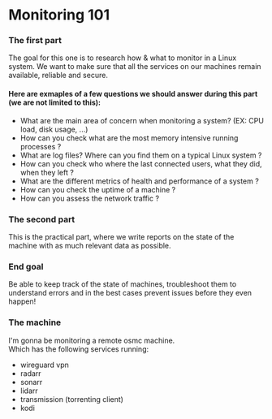 # Monitoring 101

### The first part

The goal for this one is to research how & what to monitor in a Linux system. We want to make sure that all the services on our machines remain available, reliable and secure.

#### Here are exmaples of a few questions we should answer during this part (we are not limited to this):
- What are the main area of concern when monitoring a system? (EX: CPU load, disk usage, ...)
- How can you check what are the most memory intensive running processes ?
- What are log files? Where can you find them on a typical Linux system ?
- How can you check who where the last connected users, what they did, when they left ?
- What are the different metrics of health and performance of a system ?
- How can you check the uptime of a machine ?
- How can you assess the network traffic ?

### The second part

This is the practical part, where we write reports on the state of the machine with as much relevant data as possible.

### End goal 

Be able to keep track of the state of machines, troubleshoot them to understand errors and in the best cases prevent issues before they even happen!

### The machine

I'm gonna be monitoring a remote osmc machine.\
Which has the following services running:

- wireguard vpn
- radarr
- sonarr
- lidarr
- transmission (torrenting client)
- kodi

